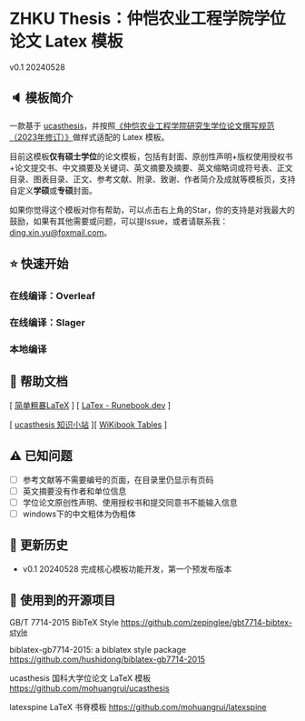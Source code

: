 # ZHKU Thesis：仲恺农业工程学院学位论文 Latex 模板

v0.1 20240528

## 🔈 模板简介

一款基于 [ucasthesis](https://github.com/mohuangrui/ucasthesis)，并按照[《仲恺农业工程学院研究生学位论文撰写规范（2023年修订）》](https://yjs.zhku.edu.cn/info/1060/4945.htm)做样式适配的 Latex 模板。

目前这模板**仅有硕士学位**的论文模板，包括有封面、原创性声明+版权使用授权书+论文提交书、中文摘要及关键词、英文摘要及摘要、英文缩略词或符号表、正文目录、图表目录、正文、参考文献、附录、致谢、作者简介及成就等模板页，支持自定义**学硕**或**专硕**封面。

如果你觉得这个模板对你有帮助，可以点击右上角的Star，你的支持是对我最大的鼓励，如果有其他需要或问题，可以提Issue，或者请联系我：<a href="mailto:ding.xin.yu@foxmail.com">ding.xin.yu@foxmail.com</a>。

## ⭐ 快速开始

### 在线编译：Overleaf

### 在线编译：Slager

### 本地编译

## 📖 帮助文档

[ [简单粗暴LaTeX](https://github.com/wklchris/Note-by-LaTeX) ] [ [LaTex - Runebook.dev](https://runebook.dev/zh/docs/latex/-index-) ]

[ [ucasthesis 知识小站](https://github.com/mohuangrui/ucasthesis/wiki) ][ [WiKibook Tables](https://en.wikibooks.org/wiki/LaTeX/Tables) ]

## ⚠️ 已知问题

- [ ] 参考文献等不需要编号的页面，在目录里仍显示有页码
- [ ] 英文摘要没有作者和单位信息
- [ ] 学位论文原创性声明、使用授权书和提交同意书不能输入信息
- [ ] windows下的中文粗体为伪粗体

## 🎉 更新历史

- v0.1 20240528
完成核心模板功能开发，第一个预发布版本

## 👐 使用到的开源项目

GB/T 7714-2015 BibTeX Style
https://github.com/zepinglee/gbt7714-bibtex-style

biblatex-gb7714-2015: a biblatex style package
https://github.com/hushidong/biblatex-gb7714-2015

ucasthesis 国科大学位论文 LaTeX 模板
https://github.com/mohuangrui/ucasthesis

latexspine LaTeX 书脊模板
https://github.com/mohuangrui/latexspine
